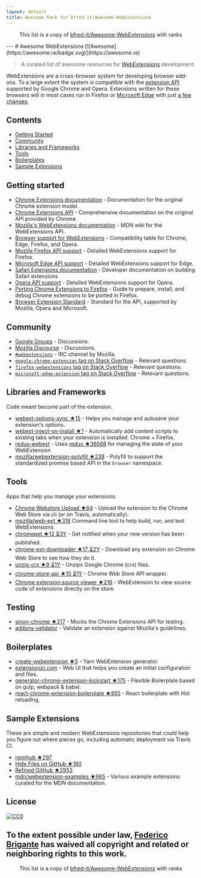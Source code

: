 ```yaml
---
layout: default
title: Awesome Rank for bfred-it/Awesome-WebExtensions
---
```


<p align="center">
	This list is a copy of <a href="https://github.com/bfred-it/Awesome-WebExtensions">bfred-it/Awesome-WebExtensions</a> with ranks
</p>
---
# Awesome WebExtensions [![Awesome](https://awesome.re/badge.svg)](https://awesome.re)

> A curated list of awesome resources for [WebExtensions](https://developer.mozilla.org/en-US/Add-ons/WebExtensions) development.

WebExtensions are a cross-browser system for developing browser add-ons. To a large extent the system is compatible with the [extension API](https://developer.chrome.com/extensions) supported by Google Chrome and Opera. Extensions written for these browsers will in most cases run in Firefox or [Microsoft Edge](https://developer.microsoft.com/en-us/microsoft-edge/platform/documentation/extensions/) with just [a few changes](https://developer.mozilla.org/en-US/Add-ons/WebExtensions/Porting_a_Google_Chrome_extension).

## Contents

- [Getting Started](#getting-started)
- [Community](#community)
- [Libraries and Frameworks](#libraries-and-frameworks)
- [Tools](#tools)
- [Boilerplates](#boilerplates)
- [Sample Extensions](#sample-extensions)

## Getting started

- [Chrome Extensions documentation](https://developer.chrome.com/extensions) - Documentation for the original Chrome extension model.
- [Chrome Extensions API](https://developer.chrome.com/extensions/api_index) - Comprehensive documentation on the original API provided by Chrome.
- [Mozilla's WebExtensions documentation](https://developer.mozilla.org/en-US/Add-ons/WebExtensions) - MDN wiki for the WebExtensions API.
- [Browser support for WebExtensions](https://developer.mozilla.org/en-US/Add-ons/WebExtensions/Browser_support_for_JavaScript_APIs) - Compatibility table for Chrome, Edge, Firefox, and Opera.
- [Mozilla Firefox API support](http://arewewebextensionsyet.com) - Detailed WebExtensions support for Firefox.
- [Microsoft Edge API support](https://docs.microsoft.com/en-us/microsoft-edge/extensions/api-support/extension-api-roadmap) - Detailed WebExtensions support for Edge.
- [Safari Extensions documentation](https://developer.apple.com/safari/extensions/) - Developer documentation on building Safari extensions
- [Opera API support](https://dev.opera.com/extensions/apis/) - Detailed WebExtensions support for Opera.
- [Porting Chrome Extensions to Firefox](https://hacks.mozilla.org/2015/10/porting-chrome-extensions-to-firefox-with-webextensions/) - Guide to prepare, install, and debug Chrome extensions to be ported in Firefox.
- [Browser Extension Standard](https://browserext.github.io/browserext/) - Standard for the API, supported by Mozilla, Opera and Microsoft.

## Community

- [Google Groups](https://groups.google.com/a/chromium.org/forum/#!forum/chromium-extensions) - Discussions.
- [Mozilla Discourse](https://discourse.mozilla.org/c/add-ons) - Discussions.
- [`#webextensions`](https://wiki.mozilla.org/IRC) - IRC channel by Mozilla.
- [`google-chrome-extension` tag on Stack Overflow](https://stackoverflow.com/questions/tagged/google-chrome-extension) - Relevant questions.
- [`firefox-webextensions` tag on Stack Overflow](https://stackoverflow.com/questions/tagged/firefox-webextensions) - Relevant questions.
- [`microsoft-edge-extension` tag on Stack Overflow](https://stackoverflow.com/questions/tagged/microsoft-edge-extension) - Relevant questions.

## Libraries and Frameworks

Code meant become part of the extension.

- [webext-options-sync ★15](https://github.com/bfred-it/webext-options-sync) - Helps you manage and autosave your extension's options.
- [webext-inject-on-install ★1](https://github.com/bfred-it/webext-inject-on-install) - Automatically add content scripts to existing tabs when your extension is installed. Chrome + Firefox.
- [redux-webext](https://github.com/ivantsov/redux-webext) - Uses [redux ★36568](https://github.com/reactjs/redux) for managing the state of your WebExtension
- [mozilla/webextension-polyfill ★238](https://github.com/mozilla/webextension-polyfill) - Polyfill to support the standardized promise based API in the `browser` namespace.

## Tools

Apps that help you manage your extensions.

- [Chrome Webstore Upload ★64](https://github.com/DrewML/chrome-webstore-upload-cli) - Upload the extension to the Chrome Web Store via cli (or on Travis, automatically).
- [mozilla/web-ext ★316](https://github.com/mozilla/web-ext) Command line tool to help build, run, and test WebExtensions.
- [chromepet ★12 ⏳3Y](https://github.com/ZenHubIO/chromepet) - Get notified when your new version has been published.
- [chrome-ext-downloader ★17 ⏳2Y](https://github.com/jiripospisil/chrome-ext-downloader) - Download any extension on Chrome Web Store to see how they do it.
- [unzip-crx ★9 ⏳1Y](https://github.com/peerigon/unzip-crx) - Unzips Google Chrome (crx) files.
- [chrome-store-api ★10 ⏳1Y](https://github.com/acvetkov/chrome-store-api) - Chrome Web Store API wrapper.
- [Chrome extension source viewer ★216](https://github.com/Rob--W/crxviewer) - WebExtension to view source code of extensions directly on the store.

## Testing

- [sinon-chrome ★217](https://github.com/acvetkov/sinon-chrome) - Mocks the Chrome Extensions API for testing.
- [addons-validator](https://github.com/mozilla/addons-validator) - Validate an extension against Mozilla's guidelines.

## Boilerplates

- [create-webextension ★5](https://github.com/rpl/create-webextension) - Yarn WebExtension generator.
- [extensionizr.com](http://extensionizr.com) - Web UI that helps you create an initial configuration and files.
- [generator-chrome-extension-kickstart ★175](https://github.com/handtrix/generator-chrome-extension-kickstart) - Flexible Boilerplate based on gulp, webpack & babel.
- [react-chrome-extension-boilerplate ★855](https://github.com/jhen0409/react-chrome-extension-boilerplate) - React boilerplate with Hot reloading.

## Sample Extensions

These are simple and modern WebExtensions repositories that could help you figure out where pieces go, including automatic deployment via Travis CI.

- [npmhub ★297](https://github.com/npmhub/npmhub)
- [Hide Files on GitHub ★180](https://github.com/sindresorhus/hide-files-on-github)
- [Refined GitHub ★2953](https://github.com/sindresorhus/refined-github)
- [mdn/webextension-examples ★965](https://github.com/mdn/webextensions-examples) - Various example extensions curated for the MDN documentation.

## License

[![CC0](http://mirrors.creativecommons.org/presskit/buttons/88x31/svg/cc-zero.svg)](https://creativecommons.org/publicdomain/zero/1.0/)

To the extent possible under law, [Federico Brigante](http://bfred.it) has waived all copyright and related or neighboring rights to this work.
---
<p align="center">
	This list is a copy of <a href="https://github.com/bfred-it/Awesome-WebExtensions">bfred-it/Awesome-WebExtensions</a> with ranks
</p>
